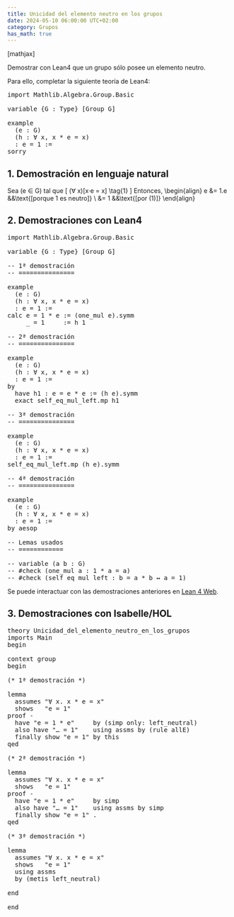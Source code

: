 ```yaml
---
title: Unicidad del elemento neutro en los grupos
date: 2024-05-10 06:00:00 UTC+02:00
category: Grupos
has_math: true
---
```


[mathjax]

Demostrar con Lean4 que un grupo sólo posee un elemento neutro.

Para ello, completar la siguiente teoría de Lean4:

<pre lang="lean">
import Mathlib.Algebra.Group.Basic

variable {G : Type} [Group G]

example
  (e : G)
  (h : ∀ x, x * e = x)
  : e = 1 :=
sorry
</pre>
<!--more-->

<h2>1. Demostración en lenguaje natural</h2>

Sea \(e ∈ G\) tal que
\[ (∀ x)[x·e = x] \tag{1} \]
Entonces,
\begin{align}
   e &= 1.e    &&\text{[porque 1 es neutro]} \\
     &= 1      &&\text{[por (1)]}
\end{align}

<h2>2. Demostraciones con Lean4</h2>

<pre lang="lean">
import Mathlib.Algebra.Group.Basic

variable {G : Type} [Group G]

-- 1ª demostración
-- ===============

example
  (e : G)
  (h : ∀ x, x * e = x)
  : e = 1 :=
calc e = 1 * e := (one_mul e).symm
     _ = 1     := h 1

-- 2ª demostración
-- ===============

example
  (e : G)
  (h : ∀ x, x * e = x)
  : e = 1 :=
by
  have h1 : e = e * e := (h e).symm
  exact self_eq_mul_left.mp h1

-- 3ª demostración
-- ===============

example
  (e : G)
  (h : ∀ x, x * e = x)
  : e = 1 :=
self_eq_mul_left.mp (h e).symm

-- 4ª demostración
-- ===============

example
  (e : G)
  (h : ∀ x, x * e = x)
  : e = 1 :=
by aesop

-- Lemas usados
-- ============

-- variable (a b : G)
-- #check (one_mul a : 1 * a = a)
-- #check (self_eq_mul_left : b = a * b ↔ a = 1)
</pre>

Se puede interactuar con las demostraciones anteriores en [Lean 4 Web](https://live.lean-lang.org/#url=https://raw.githubusercontent.com/jaalonso/Calculemus2/main/src/Unicidad_del_elemento_neutro_en_los_grupos.lean).

<h2>3. Demostraciones con Isabelle/HOL</h2>

<pre lang="isar">
theory Unicidad_del_elemento_neutro_en_los_grupos
imports Main
begin

context group
begin

(* 1ª demostración *)

lemma
  assumes "∀ x. x * e = x"
  shows   "e = 1"
proof -
  have "e = 1 * e"     by (simp only: left_neutral)
  also have "… = 1"    using assms by (rule allE)
  finally show "e = 1" by this
qed

(* 2ª demostración *)

lemma
  assumes "∀ x. x * e = x"
  shows   "e = 1"
proof -
  have "e = 1 * e"     by simp
  also have "… = 1"    using assms by simp
  finally show "e = 1" .
qed

(* 3ª demostración *)

lemma
  assumes "∀ x. x * e = x"
  shows   "e = 1"
  using assms
  by (metis left_neutral)

end

end
</pre>
